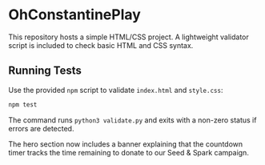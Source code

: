 # OhConstantinePlay

This repository hosts a simple HTML/CSS project. A lightweight validator script is included to check basic HTML and CSS syntax.

## Running Tests

Use the provided `npm` script to validate `index.html` and `style.css`:

```bash
npm test
```

The command runs `python3 validate.py` and exits with a non-zero status if errors are detected.

The hero section now includes a banner explaining that the countdown timer tracks the time remaining to donate to our Seed & Spark campaign.
